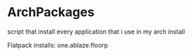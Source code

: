 # ArchPackages
script that install every application that i use in my arch install 

Flatpack installs: one.ablaze.floorp
